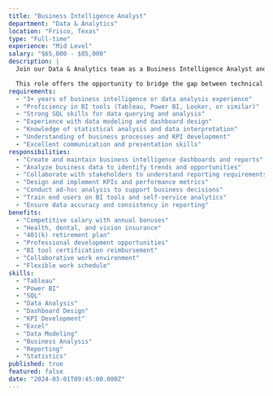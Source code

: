```yaml
---
title: "Business Intelligence Analyst"
department: "Data & Analytics"
location: "Frisco, Texas"
type: "Full-time"
experience: "Mid Level"
salary: "$65,000 - $85,000"
description: |
  Join our Data & Analytics team as a Business Intelligence Analyst and help transform business data into actionable insights. You'll work closely with stakeholders across the organization to understand their data needs and create compelling visualizations and reports.

  This role offers the opportunity to bridge the gap between technical data capabilities and business requirements.
requirements:
  - "3+ years of business intelligence or data analysis experience"
  - "Proficiency in BI tools (Tableau, Power BI, Looker, or similar)"
  - "Strong SQL skills for data querying and analysis"
  - "Experience with data modeling and dashboard design"
  - "Knowledge of statistical analysis and data interpretation"
  - "Understanding of business processes and KPI development"
  - "Excellent communication and presentation skills"
responsibilities:
  - "Create and maintain business intelligence dashboards and reports"
  - "Analyze business data to identify trends and opportunities"
  - "Collaborate with stakeholders to understand reporting requirements"
  - "Design and implement KPIs and performance metrics"
  - "Conduct ad-hoc analysis to support business decisions"
  - "Train end users on BI tools and self-service analytics"
  - "Ensure data accuracy and consistency in reporting"
benefits:
  - "Competitive salary with annual bonuses"
  - "Health, dental, and vision insurance"
  - "401(k) retirement plan"
  - "Professional development opportunities"
  - "BI tool certification reimbursement"
  - "Collaborative work environment"
  - "Flexible work schedule"
skills:
  - "Tableau"
  - "Power BI"
  - "SQL"
  - "Data Analysis"
  - "Dashboard Design"
  - "KPI Development"
  - "Excel"
  - "Data Modeling"
  - "Business Analysis"
  - "Reporting"
  - "Statistics"
published: true
featured: false
date: "2024-03-01T09:45:00.000Z"
---
```


